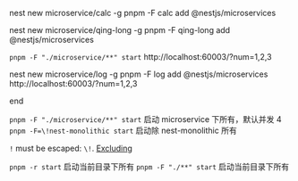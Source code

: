 nest new microservice/calc -g
pnpm -F calc add @nestjs/microservices

nest new microservice/qing-long -g
pnpm -F qing-long add @nestjs/microservices

`pnpm -F "./microservice/**" start`
http://localhost:60003/?num=1,2,3

nest new microservice/log -g
pnpm -F log add @nestjs/microservices
http://localhost:60003/?num=1,2,3

end

`pnpm -F "./microservice/**" start` 启动 microservice 下所有，默认并发 4
`pnpm -F=\!nest-monolithic start` 启动除 nest-monolithic 所有

`!` must be escaped: `\!`.
[Excluding](https://pnpm.io/filtering#excluding)

`pnpm -r start` 启动当前目录下所有
`pnpm -F "./**" start` 启动当前目录下所有
